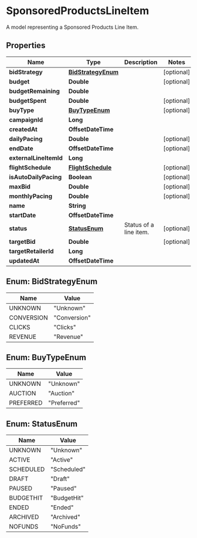 

# SponsoredProductsLineItem

A model representing a Sponsored Products Line Item.

## Properties

| Name | Type | Description | Notes |
|------------ | ------------- | ------------- | -------------|
|**bidStrategy** | [**BidStrategyEnum**](#BidStrategyEnum) |  |  [optional] |
|**budget** | **Double** |  |  [optional] |
|**budgetRemaining** | **Double** |  |  |
|**budgetSpent** | **Double** |  |  [optional] |
|**buyType** | [**BuyTypeEnum**](#BuyTypeEnum) |  |  [optional] |
|**campaignId** | **Long** |  |  |
|**createdAt** | **OffsetDateTime** |  |  |
|**dailyPacing** | **Double** |  |  [optional] |
|**endDate** | **OffsetDateTime** |  |  [optional] |
|**externalLineItemId** | **Long** |  |  |
|**flightSchedule** | [**FlightSchedule**](FlightSchedule.md) |  |  [optional] |
|**isAutoDailyPacing** | **Boolean** |  |  [optional] |
|**maxBid** | **Double** |  |  [optional] |
|**monthlyPacing** | **Double** |  |  [optional] |
|**name** | **String** |  |  |
|**startDate** | **OffsetDateTime** |  |  |
|**status** | [**StatusEnum**](#StatusEnum) | Status of a line item. |  [optional] |
|**targetBid** | **Double** |  |  [optional] |
|**targetRetailerId** | **Long** |  |  |
|**updatedAt** | **OffsetDateTime** |  |  |



## Enum: BidStrategyEnum

| Name | Value |
|---- | -----|
| UNKNOWN | &quot;Unknown&quot; |
| CONVERSION | &quot;Conversion&quot; |
| CLICKS | &quot;Clicks&quot; |
| REVENUE | &quot;Revenue&quot; |



## Enum: BuyTypeEnum

| Name | Value |
|---- | -----|
| UNKNOWN | &quot;Unknown&quot; |
| AUCTION | &quot;Auction&quot; |
| PREFERRED | &quot;Preferred&quot; |



## Enum: StatusEnum

| Name | Value |
|---- | -----|
| UNKNOWN | &quot;Unknown&quot; |
| ACTIVE | &quot;Active&quot; |
| SCHEDULED | &quot;Scheduled&quot; |
| DRAFT | &quot;Draft&quot; |
| PAUSED | &quot;Paused&quot; |
| BUDGETHIT | &quot;BudgetHit&quot; |
| ENDED | &quot;Ended&quot; |
| ARCHIVED | &quot;Archived&quot; |
| NOFUNDS | &quot;NoFunds&quot; |



